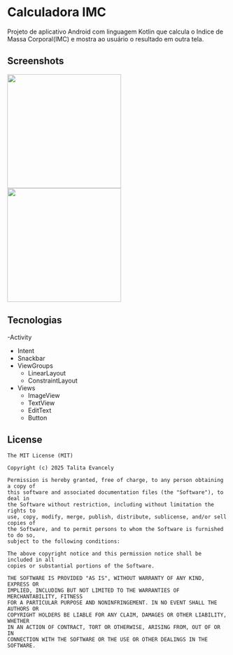 # Calculadora IMC
Projeto de aplicativo Android com linguagem Kotlin que calcula o Indice de Massa Corporal(IMC) e mostra ao usuário o resultado em outra tela.

## Screenshots
<img src="https://github.com/user-attachments/assets/61e624f7-8a67-419e-a6c5-7095ad4553a3" width=260/>   <img src="https://github.com/user-attachments/assets/845d44a9-9ea5-4672-b052-e0d2880e57dd" width=260/>

## Tecnologias
-Activity
- Intent
- Snackbar
- ViewGroups
  - LinearLayout
  - ConstraintLayout
- Views
  - ImageView
  - TextView
  - EditText
  - Button 


## License
```
The MIT License (MIT)

Copyright (c) 2025 Talita Evancely

Permission is hereby granted, free of charge, to any person obtaining a copy of
this software and associated documentation files (the "Software"), to deal in
the Software without restriction, including without limitation the rights to
use, copy, modify, merge, publish, distribute, sublicense, and/or sell copies of
the Software, and to permit persons to whom the Software is furnished to do so,
subject to the following conditions:

The above copyright notice and this permission notice shall be included in all
copies or substantial portions of the Software.

THE SOFTWARE IS PROVIDED "AS IS", WITHOUT WARRANTY OF ANY KIND, EXPRESS OR
IMPLIED, INCLUDING BUT NOT LIMITED TO THE WARRANTIES OF MERCHANTABILITY, FITNESS
FOR A PARTICULAR PURPOSE AND NONINFRINGEMENT. IN NO EVENT SHALL THE AUTHORS OR
COPYRIGHT HOLDERS BE LIABLE FOR ANY CLAIM, DAMAGES OR OTHER LIABILITY, WHETHER
IN AN ACTION OF CONTRACT, TORT OR OTHERWISE, ARISING FROM, OUT OF OR IN
CONNECTION WITH THE SOFTWARE OR THE USE OR OTHER DEALINGS IN THE SOFTWARE.
```
